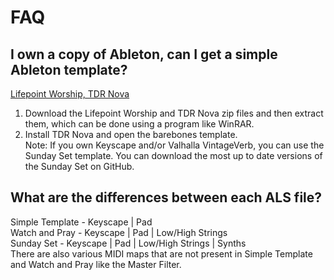 # FAQ

## I own a copy of Ableton, can I get a simple Ableton template?
[Lifepoint Worship, TDR Nova](https://drive.google.com/drive/folders/1jJN-qyA5rMhLA7nEroSKO5HGmZpZfD81?usp=sharing)
1) Download the Lifepoint Worship and TDR Nova zip files and then extract them, which can be done using a program like WinRAR.<br/>
2) Install TDR Nova and open the barebones template. <br/>
Note: If you own Keyscape and/or Valhalla VintageVerb, you can use the Sunday Set template. You can download the most up to date versions of the Sunday Set on GitHub. <br/>


## What are the differences between each ALS file?
Simple Template - Keyscape | Pad<br/>
Watch and Pray - Keyscape | Pad | Low/High Strings<br/>
Sunday Set - Keyscape | Pad | Low/High Strings | Synths<br/>
There are also various MIDI maps that are not present in Simple Template and Watch and Pray like the Master Filter.
